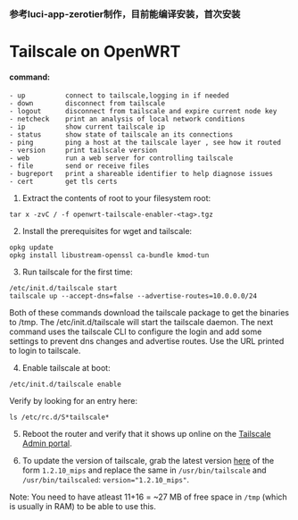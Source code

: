 ### 参考luci-app-zerotier制作，目前能编译安装，首次安装

# Tailscale on OpenWRT




#### command:
    - up          connect to tailscale,logging in if needed
    - down        disconnect from tailscale
    - logout      disconnect from tailscale and expire current node key
    - netcheck    print an analysis of local network conditions
    - ip          show current tailscale ip
    - status      show state of tailscale an its connections
    - ping        ping a host at the tailscale layer , see how it routed
    - version     print tailscale version
    - web         run a web server for controlling tailscale
    - file        send or receive files
    - bugreport   print a shareable identifier to help diagnose issues
    - cert        get tls certs


1. Extract the contents of root to your filesystem root:
```
tar x -zvC / -f openwrt-tailscale-enabler-<tag>.tgz
```

2. Install the prerequisites for wget and tailscale:
```
opkg update
opkg install libustream-openssl ca-bundle kmod-tun
```

3. Run tailscale for the first time:
```
/etc/init.d/tailscale start
tailscale up --accept-dns=false --advertise-routes=10.0.0.0/24
```

Both of these commands download the tailscale package to get the binaries to /tmp.
The /etc/init.d/tailscale will start the tailscale daemon. 
The next command uses the tailscale CLI to configure the login and add some settings to prevent dns changes and advertise routes. Use the URL printed to login to tailscale.

4. Enable tailscale at boot:
```
/etc/init.d/tailscale enable
```

Verify by looking for an entry here:
```
ls /etc/rc.d/S*tailscale*
```

5. Reboot the router and verify that it shows up online on the [Tailscale Admin portal](https://login.tailscale.com/admin/machines).

6. To update the version of tailscale, grab the latest version [here](https://pkgs.tailscale.com/stable/#static) of the form `1.2.10_mips` and replace the same in `/usr/bin/tailscale` and `/usr/bin/tailscaled`: `version="1.2.10_mips"`.

Note: You need to have atleast 11+16 = ~27 MB of free space in `/tmp` (which is usually in RAM) to be able to use this.
